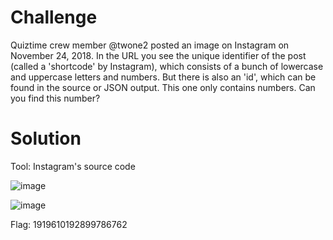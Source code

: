 # Challenge

Quiztime crew member @twone2 posted an image on Instagram on November 24, 2018. In the URL you see the unique identifier of the post (called a 'shortcode' by Instagram), which consists of a bunch of lowercase and uppercase letters and numbers. But there is also an 'id', which can be found in the source or JSON output. This one only contains numbers. Can you find this number?

# Solution

Tool: Instagram's source code

![image](https://user-images.githubusercontent.com/81070073/121117777-965f8e80-c7cd-11eb-8271-3797266da107.png)

![image](https://user-images.githubusercontent.com/81070073/121117798-9f506000-c7cd-11eb-9e4d-a9682a9a1ad4.png)

Flag: 1919610192899786762
